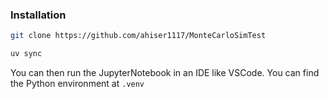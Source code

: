 ### Installation

```bash
git clone https://github.com/ahiser1117/MonteCarloSimTest
```

```bash
uv sync
```

You can then run the JupyterNotebook in an IDE like VSCode. You can find the Python environment at `.venv`